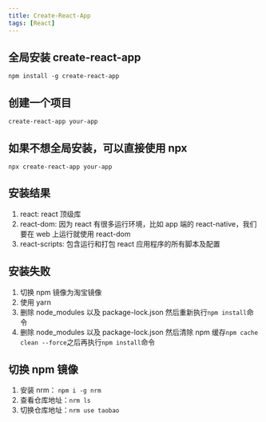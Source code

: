 ```yaml
---
title: Create-React-App
tags: [React]
---
```


## 全局安装 create-react-app

```
npm install -g create-react-app
```

## 创建一个项目

```
create-react-app your-app
```

## 如果不想全局安装，可以直接使用 npx

```
npx create-react-app your-app
```

## 安装结果

1. react: react 顶级库
2. react-dom: 因为 react 有很多运行环境，比如 app 端的 react-native，我们要在 web 上运行就使用 react-dom
3. react-scripts: 包含运行和打包 react 应用程序的所有脚本及配置

## 安装失败

1. 切换 npm 镜像为淘宝镜像
2. 使用 yarn
3. 删除 node_modules 以及 package-lock.json 然后重新执行`npm install`命令
4. 删除 node_modules 以及 package-lock.json 然后清除 npm 缓存`npm cache clean --force`之后再执行`npm install`命令

## 切换 npm 镜像

1. 安装 nrm： `npm i -g nrm`
2. 查看仓库地址：`nrm ls`
3. 切换仓库地址：`nrm use taobao`

